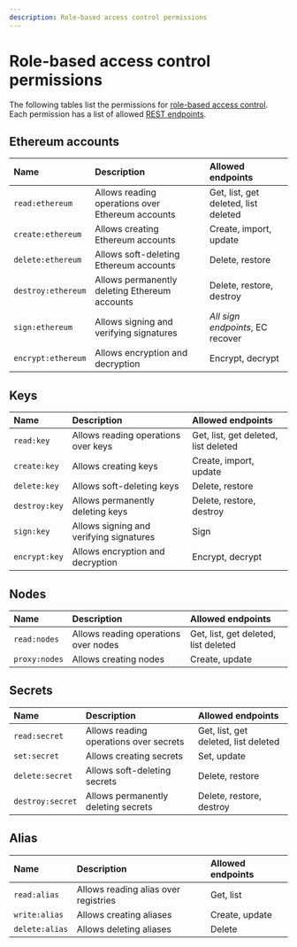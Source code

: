 ```yaml
---
description: Role-based access control permissions
---
```


# Role-based access control permissions

The following tables list the permissions for [role-based access control](../Concepts/Authorization.md#role-based-access-control).
Each permission has a list of allowed [REST endpoints](Rest.md).

## Ethereum accounts

| Name               | Description                                      | Allowed endpoints                    |
| :----------------- | :----------------------------------------------- | :----------------------------------- |
| `read:ethereum`    | Allows reading operations over Ethereum accounts | Get, list, get deleted, list deleted |
| `create:ethereum`  | Allows creating Ethereum accounts                | Create, import, update               |
| `delete:ethereum`  | Allows soft-deleting Ethereum accounts           | Delete, restore                      |
| `destroy:ethereum` | Allows permanently deleting Ethereum accounts    | Delete, restore, destroy             |
| `sign:ethereum`    | Allows signing and verifying signatures          | *All sign endpoints*, EC recover     |
| `encrypt:ethereum` | Allows encryption and decryption                 | Encrypt, decrypt                     |

## Keys

| Name          | Description                             | Allowed endpoints                    |
| :------------ | :-------------------------------------- | :----------------------------------- |
| `read:key`    | Allows reading operations over keys     | Get, list, get deleted, list deleted |
| `create:key`  | Allows creating keys                    | Create, import, update               |
| `delete:key`  | Allows soft-deleting keys               | Delete, restore                      |
| `destroy:key` | Allows permanently deleting keys        | Delete, restore, destroy             |
| `sign:key`    | Allows signing and verifying signatures | Sign                                 |
| `encrypt:key` | Allows encryption and decryption        | Encrypt, decrypt                     |

## Nodes

| Name          | Description                          | Allowed endpoints                    |
| :------------ | :----------------------------------- | :----------------------------------- |
| `read:nodes`  | Allows reading operations over nodes | Get, list, get deleted, list deleted |
| `proxy:nodes` | Allows creating nodes                | Create, update                       |

## Secrets

| Name             | Description                            | Allowed endpoints                    |
| :--------------- | :------------------------------------- | :----------------------------------- |
| `read:secret`    | Allows reading operations over secrets | Get, list, get deleted, list deleted |
| `set:secret`     | Allows creating secrets                | Set, update                          |
| `delete:secret`  | Allows soft-deleting secrets           | Delete, restore                      |
| `destroy:secret` | Allows permanently deleting secrets    | Delete, restore, destroy             |

## Alias

| Name             | Description                            | Allowed endpoints                    |
| :--------------- | :------------------------------------- | :----------------------------------- |
| `read:alias`   | Allows reading alias over registries | Get, list         |
| `write:alias`  | Allows creating aliases              | Create, update    |
| `delete:alias` | Allows deleting aliases              | Delete            |

